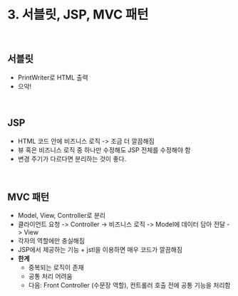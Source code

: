 # 3. 서블릿, JSP, MVC 패턴

<br/>

## 서블릿
- PrintWriter로 HTML 출력
- 으악!

<br/>

## JSP
- HTML 코드 안에 비즈니스 로직 -> 조금 더 깔끔해짐
- 뷰 혹은 비즈니스 로직 중 하나만 수정해도 JSP 전체를 수정해야 함
- 변경 주기가 다르다면 분리하는 것이 좋다.

<br/>

## MVC 패턴
- Model, View, Controller로 분리
- 클라이언트 요청 -> Controller -> 비즈니스 로직 -> Model에 데이터 담아 전달 -> View
- 각자의 역할에만 충실해짐
- JSP에서 제공하는 기능 + jstl을 이용하면 매우 코드가 깔끔해짐
- **한계**
  - 중복되는 로직이 존재
  - 공통 처리 어려움
  - 다음: Front Controller (수문장 역할), 컨트롤러 호출 전에 공통 기능을 처리함

<br/>
<br/>